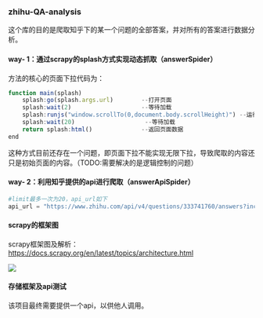 ### zhihu-QA-analysis

这个库的目的是爬取知乎下的某一个问题的全部答案，并对所有的答案进行数据分析。

#### way- 1：通过scrapy的splash方式实现动态抓取（answerSpider）

方法的核心的页面下拉代码为：

```JavaScript
function main(splash)
    splash:go(splash.args.url)        --打开页面
    splash:wait(2)                    --等待加载
    splash:runjs("window.scrollTo(0,document.body.scrollHeight)") --运行js代码
    splash:wait(20)                    --等待加载
    return splash:html()              --返回页面数据
end
```


这种方式目前还存在一个问题，即页面下拉不能实现无限下拉，导致爬取的内容还只是初始页面的内容。（TODO:需要解决的是逻辑控制的问题）

#### way- 2：利用知乎提供的api进行爬取（answerApiSpider）

```Python
#limit最多一次为20，api_url如下
api_url = "https://www.zhihu.com/api/v4/questions/333741760/answers?include=data[*].is_normal,admin_closed_comment,reward_info,is_collapsed,annotation_action,annotation_detail,collapse_reason,is_sticky,collapsed_by,suggest_edit,comment_count,can_comment,content,editable_content,voteup_count,reshipment_settings,comment_permission,created_time,updated_time,review_info,relevant_info,question,excerpt,relationship.is_authorized,is_author,voting,is_thanked,is_nothelp,is_labeled,is_recognized,paid_info,paid_info_content;data[*].mark_infos[*].url;data[*].author.follower_count,badge[*].topics&limit=5&offset=50&platform=desktop&sort_by=default"
```

#### scrapy的框架图

scrapy框架图及解析：https://docs.scrapy.org/en/latest/topics/architecture.html

![](https://docs.scrapy.org/en/latest/_images/scrapy_architecture_02.png)


#### 存储框架及api测试
该项目最终需要提供一个api，以供他人调用。


